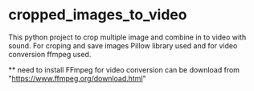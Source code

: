 # cropped_images_to_video
This python project to crop multiple image and combine in to video with sound.
For croping and save images Pillow library used and for video conversion ffmpeg used.


** need to install FFmpeg for video conversion can be download from "https://www.ffmpeg.org/download.html"
